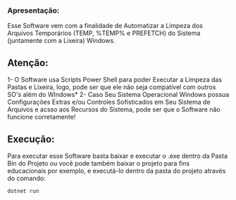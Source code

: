 ### Apresentação:
Esse Software vem com a finalidade de Automatizar a Limpeza dos Arquivos Temporários (TEMP, %TEMP% e PREFETCH) do Sistema (juntamente com a Lixeira) Windows.

## Atenção:
1- O Software usa Scripts Power Shell para poder Executar a Limpeza das Pastas e Lixeira, logo, pode ser que ele não seja compatível com outros SO's além do WIndows*
2- Caso Seu Sistema Operacional Windows possua Configurações Extras e/ou Controles Sofisticados em Seu Sistema de Arquivos e acsso aos Recursos do Sistema, pode ser que o Software não funcione corretamente!

## Execução:
Para executar esse Software basta baixar e executar o .exe dentro da Pasta Bin do Projeto ou você pode também baixar o projeto para fins educacionais por exemplo, e executá-lo dentro da pasta do projeto através do comando:

```
dotnet run
```
